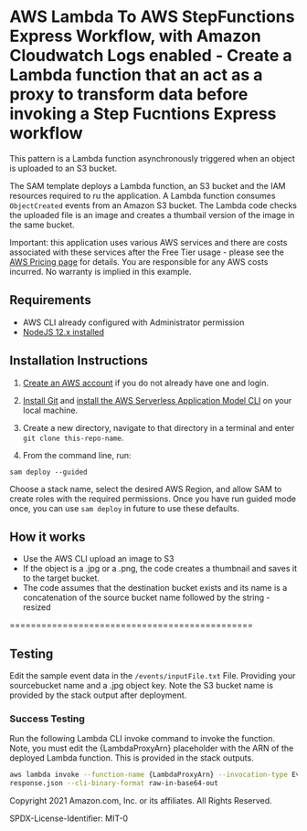 # AWS Lambda To AWS StepFunctions Express Workflow, with Amazon Cloudwatch Logs enabled - Create a Lambda function that an act as a proxy to transform data before invoking a Step Fucntions Express workflow
This pattern is a Lambda function asynchronously triggered when an object is uploaded to an S3 bucket. 

The SAM template deploys a Lambda function, an S3 bucket and the IAM resources required to ru the application. A Lambda function consumes `ObjectCreated` events from an Amazon S3 bucket. The Lambda code checks the uploaded file is an image and creates a thumbail version of the image in the same bucket.

Important: this application uses various AWS services and there are costs associated with these services after the Free Tier usage - please see the [AWS Pricing page](https://aws.amazon.com/pricing/) for details. You are responsible for any AWS costs incurred. No warranty is implied in this example.

## Requirements

* AWS CLI already configured with Administrator permission
* [NodeJS 12.x installed](https://nodejs.org/en/download/)

## Installation Instructions

1. [Create an AWS account](https://portal.aws.amazon.com/gp/aws/developer/registration/index.html) if you do not already have one and login.

1. [Install Git](https://git-scm.com/book/en/v2/Getting-Started-Installing-Git) and [install the AWS Serverless Application Model CLI](https://docs.aws.amazon.com/serverless-application-model/latest/developerguide/serverless-sam-cli-install.html) on your local machine.

1. Create a new directory, navigate to that directory in a terminal and enter ```git clone this-repo-name```.

1. From the command line, run:
```
sam deploy --guided
```
Choose a stack name, select the desired AWS Region, and allow SAM to create roles with the required permissions. Once you have run guided mode once, you can use `sam deploy` in future to use these defaults.

## How it works

* Use the AWS CLI upload an image to S3
* If the object is a .jpg or a .png, the code creates a thumbnail and saves it to the target bucket. 
* The code assumes that the destination bucket exists and its name is a concatenation of the source bucket name followed by the string -resized

==============================================

## Testing

Edit the sample event data in the `/events/inputFile.txt` File. Providing your sourcebucket name and a .jpg object key. Note the S3 bucket name is provided by the stack output after deployment.

### Success Testing

Run the following Lambda CLI invoke command to invoke the function. Note, you must edit the {LambdaProxyArn} placeholder with the ARN of the deployed Lambda function. This is provided in the stack outputs.

```bash
aws lambda invoke --function-name {LambdaProxyArn} --invocation-type Event --payload '{ "IsHelloWorldExample": "Hello" }' \ 
response.json --cli-binary-format raw-in-base64-out
```

Copyright 2021 Amazon.com, Inc. or its affiliates. All Rights Reserved.

SPDX-License-Identifier: MIT-0

